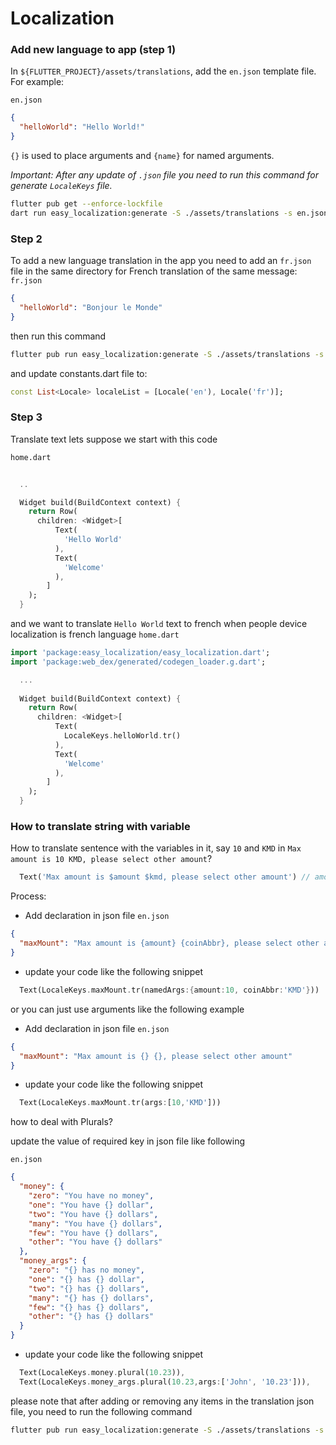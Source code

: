 # Localization

### Add new language to app (step 1)

In `${FLUTTER_PROJECT}/assets/translations`, add the `en.json` template file. For example:

`en.json`

```json
{  
  "helloWorld": "Hello World!"  
}
```

`{}` is used to place arguments and `{name}` for named arguments.

*Important: After any update of `.json` file you need to run this command for generate `LocaleKeys` file.*

```bash
flutter pub get --enforce-lockfile
dart run easy_localization:generate -S ./assets/translations -s en.json -f keys
```

### Step 2

To add a new language translation in the app you need to add an `fr.json` file in the same directory for French translation of the same message:
`fr.json`

```json
{  
  "helloWorld": "Bonjour le Monde"  
}
```

then run this command

```bash
flutter pub run easy_localization:generate -S ./assets/translations -s en.json -f keys
```

and update constants.dart file to:

```dart
const List<Locale> localeList = [Locale('en'), Locale('fr')];
```

### Step 3

Translate text
lets suppose we start with this code

`home.dart`

```dart
  
  ..

  Widget build(BuildContext context) {
    return Row(
      children: <Widget>[
          Text(
            'Hello World'
          ),
          Text(
            'Welcome'
          ),
        ]
    );
  }

```

and we want to translate `Hello World` text to french when people device localization is french language
`home.dart`

```dart
import 'package:easy_localization/easy_localization.dart';
import 'package:web_dex/generated/codegen_loader.g.dart';

  ...
  
  Widget build(BuildContext context) {
    return Row(
      children: <Widget>[
          Text(
            LocaleKeys.helloWorld.tr() 
          ),
          Text(
            'Welcome'
          ),
        ]
    );
  }
```

### How to translate string with variable

How to translate sentence with the variables in it, say `10` and `KMD` in `Max amount is 10 KMD, please select other amount`?

```dart
  Text('Max amount is $amount $kmd, please select other amount') // amount & kmd is variable
```

Process:

- Add declaration in json file
`en.json`

```json
{  
  "maxMount": "Max amount is {amount} {coinAbbr}, please select other amount"
}
```

- update your code like the following snippet

```dart
  Text(LocaleKeys.maxMount.tr(namedArgs:{amount:10, coinAbbr:'KMD'}))
```

or you can just use arguments like the following example

- Add declaration in json file
`en.json`

```json
{  
  "maxMount": "Max amount is {} {}, please select other amount"  
}
```

- update your code like the following snippet

```dart
  Text(LocaleKeys.maxMount.tr(args:[10,'KMD'])) 
```

how to deal with Plurals?

update the value of required key in json file like following

`en.json`

```json
{
  "money": {
    "zero": "You have no money",
    "one": "You have {} dollar",
    "two": "You have {} dollars",
    "many": "You have {} dollars",
    "few": "You have {} dollars",
    "other": "You have {} dollars"
  },
  "money_args": {
    "zero": "{} has no money",
    "one": "{} has {} dollar",
    "two": "{} has {} dollars",
    "many": "{} has {} dollars",
    "few": "{} has {} dollars",
    "other": "{} has {} dollars"
  }
}
```

- update your code like the following snippet
  
```dart
  Text(LocaleKeys.money.plural(10.23)),
  Text(LocaleKeys.money_args.plural(10.23,args:['John', '10.23'])), 
```

please note that after adding or removing any items in the translation json file, you need to run the following command

```bash
flutter pub run easy_localization:generate -S ./assets/translations -s en.json -f keys --no-pub
```
